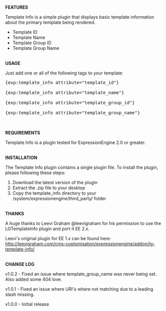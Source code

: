 <strong>FEATURES</strong>

Template Info is a simple plugin that displays basic template information about the primary template being rendered.

<ul>
  <li>Template ID</li>
  <li>Template Name</li>
  <li>Template Group ID</li>
  <li>Template Group Name</li>
</ul>
<br>
<strong>USAGE</strong>

Just add one or all of the following tags to your template:

<pre>
{exp:template_info attribute="template_id"}<br>
{exp:template_info attribute="template_name"}<br>
{exp:template_info attribute="template_group_id"}<br>
{exp:template_info attribute="template_group_name"}<br>
</pre>
<br>
<strong>REQUIREMENTS</strong>

Template Info is a plugin tested for ExpressionEngine 2.0 or greater.

<br>
<strong>INSTALLATION</strong>

The Template Info plugin contains a single plugin file. To install the plugin, please following these steps:

1. Download the latest version of the plugin
2. Extract the .zip file to your desktop
3. Copy the template_info directory to your /system/expressionengine/third_party/ folder

<br>
<strong>THANKS</strong>

A huge thanks to Leevi Graham @leevigraham for his permission to use the LGTemplateInfo plugin and port it EE 2.x.

Leevi's original plugin for EE 1.x can be found here: http://leevigraham.com/cms-customisation/expressionengine/addon/lg-template-info/

<br>
<strong>CHANGE LOG</strong>

v1.0.2 - Fixed an issue where template_group_name was never being set. Also added some 404 love.
 
v1.0.1 - Fixed an issue where URI's where not matching due to a leading slash missing.

v1.0.0 - Initial release